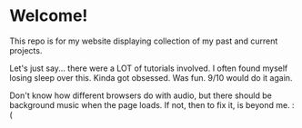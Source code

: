 # Welcome!

This repo is for my website displaying collection of my past and current projects.

Let's just say... there were a LOT of tutorials involved.
I often found myself losing sleep over this. Kinda got obsessed.
Was fun. 9/10 would do it again.

Don't know how different browsers do with audio, but there should be background music when the page loads. If not, then to fix it, is beyond me. :(

